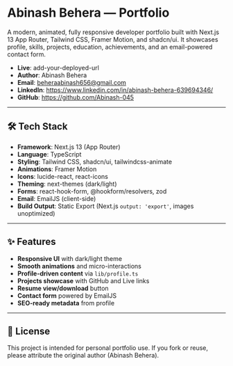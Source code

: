 # Abinash Behera — Portfolio

A modern, animated, fully responsive developer portfolio built with Next.js 13 App Router, Tailwind CSS, Framer Motion, and shadcn/ui. It showcases profile, skills, projects, education, achievements, and an email-powered contact form.

- **Live**: add-your-deployed-url
- **Author**: Abinash Behera
- **Email**: beheraabinash656@gmail.com
- **LinkedIn**: https://www.linkedin.com/in/abinash-behera-639694346/
- **GitHub**: https://github.com/Abinash-045

---

## 🛠 Tech Stack

- **Framework**: Next.js 13 (App Router)
- **Language**: TypeScript
- **Styling**: Tailwind CSS, shadcn/ui, tailwindcss-animate
- **Animations**: Framer Motion
- **Icons**: lucide-react, react-icons
- **Theming**: next-themes (dark/light)
- **Forms**: react-hook-form, @hookform/resolvers, zod
- **Email**: EmailJS (client-side)
- **Build Output**: Static Export (Next.js `output: 'export'`, images unoptimized)

---

## ✨ Features

- **Responsive UI** with dark/light theme
- **Smooth animations** and micro-interactions
- **Profile-driven content** via `lib/profile.ts`
- **Projects showcase** with GitHub and Live links
- **Resume view/download** button
- **Contact form** powered by EmailJS
- **SEO-ready metadata** from profile

---


## 📝 License

This project is intended for personal portfolio use. If you fork or reuse, please attribute the original author (Abinash Behera).



